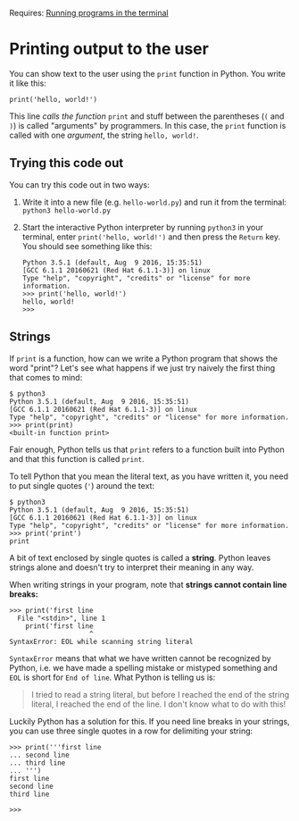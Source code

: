 Requires: [Running programs in the terminal](./running-in-terminal.md)

# Printing output to the user

You can show text to the user using the `print` function in Python.
You write it like this:

```
print('hello, world!')
```

This line *calls the function* `print` and stuff between the
parentheses (`(` and `)`) is called "arguments" by programmers.  In this case, the `print` function is called with one *argument*, the string `hello, world!`.

## Trying this code out

You can try this code out in two ways:

1. Write it into a new file (e.g. `hello-world.py`) and run it from the terminal: `python3 hello-world.py`

2. Start the interactive Python interpreter by running `python3` in your terminal, enter `print('hello, world!')` and then press the `Return` key.  You should see something like this:

   ```
   Python 3.5.1 (default, Aug  9 2016, 15:35:51)
   [GCC 6.1.1 20160621 (Red Hat 6.1.1-3)] on linux
   Type "help", "copyright", "credits" or "license" for more information.
   >>> print('hello, world!')
   hello, world!
   >>>
   ```

## Strings

If `print` is a function, how can we write a Python program that shows
the word "print"?  Let's see what happens if we just try naively the
first thing that comes to mind:

```
$ python3
Python 3.5.1 (default, Aug  9 2016, 15:35:51)
[GCC 6.1.1 20160621 (Red Hat 6.1.1-3)] on linux
Type "help", "copyright", "credits" or "license" for more information.
>>> print(print)
<built-in function print>
```

Fair enough, Python tells us that `print` refers to a function built
into Python and that this function is called `print`.

To tell Python that you mean the literal text, as you have written it,
you need to put single quotes (`'`) around the text:

```
$ python3
Python 3.5.1 (default, Aug  9 2016, 15:35:51)
[GCC 6.1.1 20160621 (Red Hat 6.1.1-3)] on linux
Type "help", "copyright", "credits" or "license" for more information.
>>> print('print')
print
```

A bit of text enclosed by single quotes is called a **string**.
Python leaves strings alone and doesn't try to interpret their meaning
in any way.

When writing strings in your program, note that **strings cannot contain line breaks:**

```
>>> print('first line
  File "<stdin>", line 1
    print('first line
                    ^
SyntaxError: EOL while scanning string literal
```

`SyntaxError` means that what we have written cannot be recognized by
Python, i.e. we have made a spelling mistake or mistyped something and
`EOL` is short for `End of line`.  What Python is telling us is:

> I tried to read a string literal, but before I reached the end of
> the string literal, I reached the end of the line.  I don't know
> what to do with this!

Luckily Python has a solution for this.  If you need line breaks in
your strings, you can use three single quotes in a row for delimiting
your string:

```
>>> print('''first line
... second line
... third line
... ''')
first line
second line
third line

>>>
```
